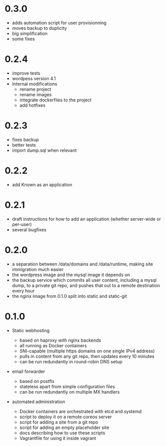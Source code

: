 # 0.3.0

* adds automation script for user provisionning
* moves backup to duplicity
* big simplification
* some fixes

# 0.2.4

* improve tests
* wordpess version 4.1
* Internal modifications
  * rename project
  * rename images
  * integrate dockerfiles to the project
  * add hotfixes

# 0.2.3

* fixes backup
* better tests
* import dump.sql when relevant

# 0.2.2

* add Known as an application

# 0.2.1

* draft instructions for how to add an application (whether server-wide or per-user)
* several bugfixes

# 0.2.0

* a separation between /data/domains and /data/runtime, making site immigration much easier
* the wordpress image and the mysql image it depends on
* the backup service which commits all user content, including a mysql dump, to a private git repo, and pushes that out to a remote destination every hour
* the nginx image from 0.1.0 split into static and static-git


# 0.1.0

* Static webhosting
  * based on haproxy with nginx backends
  * all running as Docker containers
  * SNI-capable (multiple https domains on one single IPv4 address)
  * pulls in content from any git repo, then updates every 10 minutes
  * can be run redundantly in round-robin DNS setup

* email forwarder
  * based on postfix
  * stateless apart from simple configuration files
  * can be run redundantly on multiple MX handlers

* automated administration
  * Docker containers are orchestrated with etcd and systemd
  * script to deploy it on a remote coreos server
  * script for adding a site from a git repo
  * script for adding an empty placeholder site
  * docs describing how to use these scripts
  * Vagrantfile for using it inside vagrant
